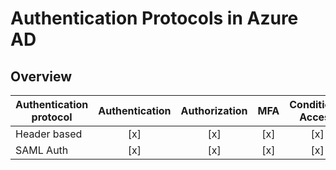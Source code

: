 # Authentication Protocols in Azure AD

## Overview


| Authentication protocol | Authentication | Authorization |  MFA  | Conditional Access |
| ----------------------- | :------------: | :-----------: | :---: | :----------------: |
| Header based            |      [x]       |      [x]      |  [x]  |        [x]         |
| SAML Auth               |      [x]       |      [x]      |  [x]  |        [x]         |
